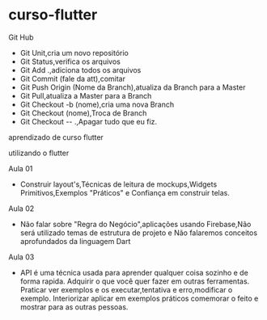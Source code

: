 # curso-flutter

Git Hub
 - Git Unit,cria um novo repositório 
 - Git Status,verifica os arquivos
 - Git Add .,adiciona todos os arquivos
 - Git Commit (fale da att),comitar
 - Git Push Origin (Nome da Branch),atualiza da Branch para a Master
 - Git Pull,atualiza a Master para a Branch
 - Git Checkout -b (nome),cria uma nova Branch
 - Git Checkout (nome),Troca de Branch
 - Git Checkout -- .,Apagar tudo que eu fiz.

aprendizado de curso flutter

utilizando o flutter

Aula 01
 - Construir layout's,Técnicas de leitura de mockups,Widgets Primitivos,Exemplos "Práticos" e Confiança em construir telas.

Aula 02
 - Não falar sobre "Regra do Negócio",aplicações usando Firebase,Não será utilizado temas de estrutura de projeto e Não falaremos conceitos aprofundados da linguagem Dart

Aula 03
 - API é uma técnica usada para aprender qualquer coisa sozinho e de forma rapida. Adquirir o que você quer fazer em outras ferramentas. Praticar ver exemplos e os executar,tentativa e erro,modificar o exemplo. Interiorizar aplicar em exemplos práticos comemorar o feito e mostrar para as outras pessoas.
